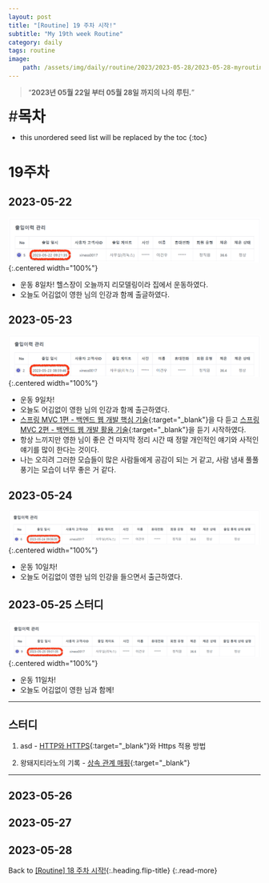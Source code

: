 ```yaml
---
layout: post
title: "[Routine] 19 주차 시작!"
subtitle: "My 19th week Routine"
category: daily
tags: routine
image:
    path: /assets/img/daily/routine/2023/2023-05-28/2023-05-28-myroutine-19th.png
---
```


> “**2023년 05월 22일 부터 05월 28일 까지의 나의 루틴.**”

<span style="font-size:30px;">\#**목차**</span>
* this unordered seed list will be replaced by the toc
{:toc}

# 19주차
## 2023-05-22
![](/assets/img/daily/routine/2023/2023-05-28/2023-05-22_myroutine.png){:.centered width="100%"}
- 운동 8일차! 헬스장이 오늘까지 리모델링이라 집에서 운동하였다.
- 오늘도 어김없이 영한 님의 인강과 함께 출글하였다.

## 2023-05-23
![](/assets/img/daily/routine/2023/2023-05-28/2023-05-23_myroutine.png){:.centered width="100%"}
- 운동 9일차!
- 오늘도 어김없이 영한 님의 인강과 함께 출근하였다. 
- [스프링 MVC 1편 - 백엔드 웹 개발 핵심 기술]{:target="_blank"}을 다 듣고 [스프링 MVC 2편 - 백엔드 웹 개발 활용 기술]{:target="_blank"}을 듣기 시작하였다.
- 항상 느끼지만 영한 님이 좋은 건 마지막 정리 시간 때 정말 개인적인 얘기와 사적인 얘기를 많이 한다는 것이다.
- 나는 오히려 그러한 모습들이 많은 사람들에게 공감이 되는 거 같고, 사람 냄새 풀풀 풍기는 모습이 너무 좋은 거 같다.

## 2023-05-24
![](/assets/img/daily/routine/2023/2023-05-28/2023-05-24_myroutine.png){:.centered width="100%"}
- 운동 10일차!
- 오늘도 어김없이 영한 님의 인강을 들으면서 출근하였다.

## 2023-05-25 스터디
![](/assets/img/daily/routine/2023/2023-05-28/2023-05-25_myroutine.png){:.centered width="100%"}
- 운동 11일차!
- 오늘도 어김없이 영한 님과 함께!

*** 
## 스터디
1. asd - [HTTP와 HTTPS]{:target="_blank"}와 Https 적용 방법

2. 왕돼지티라노의 기록 - [상속 관계 매핑]{:target="_blank"}

***

## 2023-05-26
## 2023-05-27
## 2023-05-28

Back to [[Routine] 18 주차 시작!](./2023-05-21-week-18th.md){:.heading.flip-title}
{:.read-more}

[//]: # (Continue with [[Routine] 20 주차 시작!]&#40;./2023-05-21-week-18th.md&#41;{:.heading.flip-title})
[//]: # ({:.read-more})

<!-- Links -->
[스프링 MVC 1편 - 백엔드 웹 개발 핵심 기술]: https://www.inflearn.com/course/%EC%8A%A4%ED%94%84%EB%A7%81-mvc-1
[스프링 MVC 2편 - 백엔드 웹 개발 활용 기술]: https://www.inflearn.com/course/%EC%8A%A4%ED%94%84%EB%A7%81-mvc-2

<!-- Study Links -->
[HTTP와 HTTPS]: https://youngjo-no.tistory.com/10
[상속 관계 매핑]: https://happy-wangpig.tistory.com/20

<!-- Commit Links -->